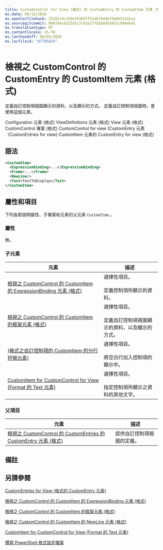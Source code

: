 ```yaml
---
title: CustomControl for View (格式) 的 CustomEntry 的 CustomItem 元素 |Microsoft Docs
ms.date: 09/13/2016
ms.openlocfilehash: 25101c9c156ef91657f51db7044bf9a6653142a2
ms.sourcegitcommit: 0907b8c6322d2c7c61b17f8168d53452c8964b41
ms.translationtype: MT
ms.contentlocale: zh-TW
ms.lasthandoff: 08/05/2020
ms.locfileid: "87785824"
---
```

# <a name="customitem-element-for-customentry-for-customcontrol-for-view-format"></a>檢視之 CustomControl 的 CustomEntry 的 CustomItem 元素 (格式)

定義自訂控制項視圖顯示的資料，以及顯示的方式。 定義自訂控制項視圖時，會使用這個元素。

Configuration 元素 (格式) ViewDefinitions 元素 (格式) View 元素 (格式) CustomControl 專案 (格式) CustomControl for view (CustomEntry 元素（CustomEntries for view) CustomItem 元素的 CustomEntry for view (格式) 

## <a name="syntax"></a>語法

```xml
<CustomItem>
  <ExpressionBinding>...</ExpressionBinding>
  <Frame>...</Frame>
  <NewLine/>
  <Text>TextToDisplay</Text>
</CustomItem>
```

## <a name="attributes-and-elements"></a>屬性和項目

下列各節說明屬性、子專案和元素的父元素 `CustomItem` 。

### <a name="attributes"></a>屬性

無。

### <a name="child-elements"></a>子元素

|元素|描述|
|-------------|-----------------|
|[檢視之 CustomControl 的 CustomItem 的 ExpressionBinding 元素 (格式)](./expressionbinding-element-for-customitem-for-customcontrol-for-view-format.md)|選擇性項目。<br /><br /> 定義控制項所顯示的資料。|
|[檢視之 CustomControl 的 CustomItem 的框架元素 (格式)](./frame-element-for-customitem-for-customcontrol-for-view-format.md)|選擇性項目。<br /><br /> 定義自訂控制項視圖顯示的資料，以及顯示的方式。|
|[ (格式之自訂控制項的 CustomItem 的分行符號元素) ](./newline-element-for-customitem-for-customcontrol-for-view-format.md)|選擇性項目。<br /><br /> 將空白行加入控制項的顯示中。|
|[CustomItem for CustomControl for View (Format 的 Text 元素) ](./text-element-for-customitem-for-customview-for-view-format.md)|選擇性項目。<br /><br /> 指定控制項所顯示之資料的其他文字。|

### <a name="parent-elements"></a>父項目

|元素|描述|
|-------------|-----------------|
|[檢視之 CustomControl 的 CustomEntries 的 CustomEntry 元素 (格式)](./customentry-element-for-customentries-for-customcontrol-for-view-format.md)|提供自訂控制項視圖的定義。|

## <a name="remarks"></a>備註

## <a name="see-also"></a>另請參閱

[CustomEntries for View (格式的 CustomEntry 元素) ](./customentry-element-for-customentries-for-customcontrol-for-view-format.md)

[檢視之 CustomControl 的 CustomItem 的 ExpressionBinding 元素 (格式)](./expressionbinding-element-for-customitem-for-customcontrol-for-view-format.md)

[檢視之 CustomControl 的 CustomItem 的框架元素 (格式)](./frame-element-for-customitem-for-customcontrol-for-view-format.md)

[檢視之 CustomControl 的 CustomItem 的 NewLine 元素 (格式)](./newline-element-for-customitem-for-customcontrol-for-view-format.md)

[CustomItem for CustomControl for View (Format 的 Text 元素) ](./text-element-for-customitem-for-customview-for-view-format.md)

[撰寫 PowerShell 格式設定檔案](./writing-a-powershell-formatting-file.md)
